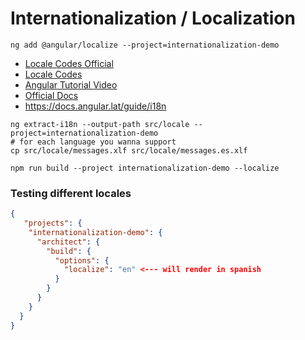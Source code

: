# Internationalization / Localization

```shell
ng add @angular/localize --project=internationalization-demo
```

* [Locale Codes Official](https://www.loc.gov/standards/iso639-2/php/code_list.php)
* [Locale Codes](https://www.ibm.com/docs/en/datacap/9.1.8?topic=support-supported-language-codes)
* [Angular Tutorial Video](https://www.youtube.com/watch?v=KNTN-nsbV7M)
* [Official Docs](https://angular.dev/guide/i18n/add-package)
* https://docs.angular.lat/guide/i18n


```shell
ng extract-i18n --output-path src/locale --project=internationalization-demo
# for each language you wanna support
cp src/locale/messages.xlf src/locale/messages.es.xlf
```

```shell
npm run build --project internationalization-demo --localize
```


### Testing different locales

```json
{
   "projects": {
    "internationalization-demo": {
      "architect": {
        "build": {
          "options": {
            "localize": "en" <--- will render in spanish
          }
        }
      }
    }
  }
}

```

